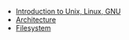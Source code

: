- [Introduction to Unix, Linux, GNU](introduction.md)
- [Architecture](architecture.md)
- [Filesystem](filesystem.md)
